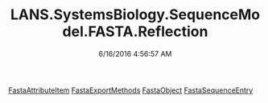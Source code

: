﻿---
title: LANS.SystemsBiology.SequenceModel.FASTA.Reflection
date: 6/16/2016 4:56:57 AM
---

[FastaAttributeItem](T-LANS.SystemsBiology.SequenceModel.FASTA.Reflection.FastaAttributeItem.html)
[FastaExportMethods](T-LANS.SystemsBiology.SequenceModel.FASTA.Reflection.FastaExportMethods.html)
[FastaObject](T-LANS.SystemsBiology.SequenceModel.FASTA.Reflection.FastaObject.html)
[FastaSequenceEntry](T-LANS.SystemsBiology.SequenceModel.FASTA.Reflection.FastaSequenceEntry.html)
